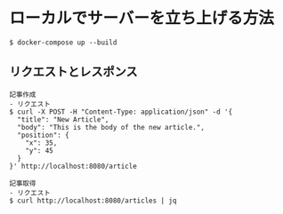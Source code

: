 # ローカルでサーバーを立ち上げる方法

```
$ docker-compose up --build
```

## リクエストとレスポンス
```
記事作成
- リクエスト
$ curl -X POST -H "Content-Type: application/json" -d '{
  "title": "New Article",
  "body": "This is the body of the new article.",
  "position": {
    "x": 35,
    "y": 45
  }
}' http://localhost:8080/article

```

```
記事取得
- リクエスト
$ curl http://localhost:8080/articles | jq
```